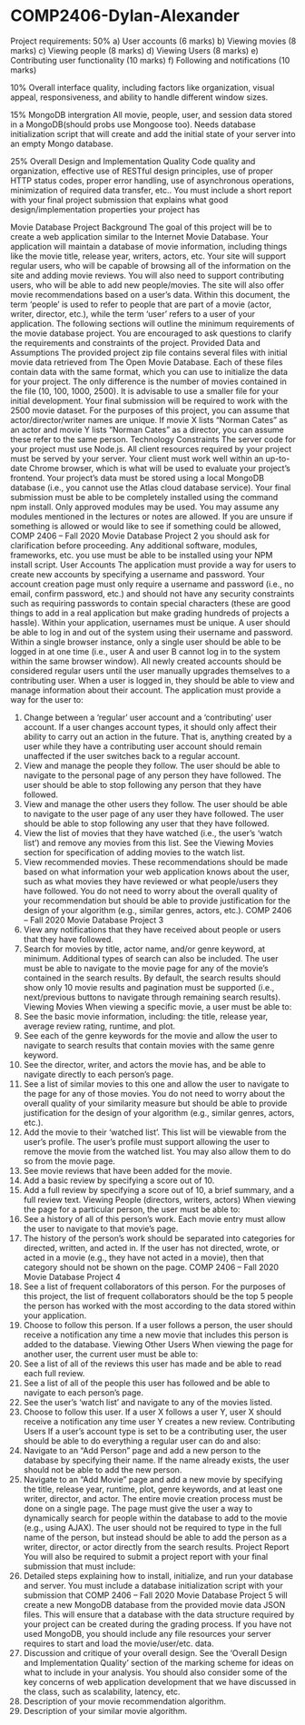 # COMP2406-Dylan-Alexander
Project requirements:
50%
a) User accounts (6 marks) 
b) Viewing movies (8 marks) 
c) Viewing people (8 marks) 
d) Viewing Users (8 marks) 
e) Contributing user functionality (10 marks) 
f) Following and notifications (10 marks)

10%
Overall interface quality, including factors like organization, visual appeal, responsiveness, and ability to handle different window sizes. 

15%
MongoDB intergration
All movie, people, user, and session data stored in a MongoDB(should probs use Mongoose too). Needs database initialization script that will create and add the initial state of your server into an empty Mongo database.

25%
Overall Design and Implementation Quality
Code quality and organization, effective use of RESTful design principles, use of proper HTTP status codes, proper error handling, use of asynchronous operations, minimization of required data transfer, etc.. You must include a short report with your final project submission that explains what good design/implementation properties your project has


Movie Database
Project Background
The goal of this project will be to create a web application similar to the Internet Movie
Database. Your application will maintain a database of movie information, including
things like the movie title, release year, writers, actors, etc. Your site will support regular
users, who will be capable of browsing all of the information on the site and adding
movie reviews. You will also need to support contributing users, who will be able to add
new people/movies. The site will also offer movie recommendations based on a user’s
data. Within this document, the term ‘people’ is used to refer to people that are part of a
movie (actor, writer, director, etc.), while the term ‘user’ refers to a user of your
application. The following sections will outline the minimum requirements of the movie
database project. You are encouraged to ask questions to clarify the requirements and
constraints of the project.
Provided Data and Assumptions
The provided project zip file contains several files with initial movie data retrieved from
The Open Movie Database. Each of these files contain data with the same format,
which you can use to initialize the data for your project. The only difference is the
number of movies contained in the file (10, 100, 1000, 2500). It is advisable to use a
smaller file for your initial development. Your final submission will be required to work
with the 2500 movie dataset. For the purposes of this project, you can assume that
actor/director/writer names are unique. If movie X lists “Norman Cates” as an actor and
movie Y lists “Norman Cates” as a director, you can assume these refer to the same
person.
Technology Constraints
The server code for your project must use Node.js. All client resources required by your
project must be served by your server. Your client must work well within an up-to-date
Chrome browser, which is what will be used to evaluate your project’s frontend. Your
project’s data must be stored using a local MongoDB database (i.e., you cannot use the
Atlas cloud database service). Your final submission must be able to be completely
installed using the command npm install. Only approved modules may be used.
You may assume any modules mentioned in the lectures or notes are allowed. If you
are unsure if something is allowed or would like to see if something could be allowed, 
COMP 2406 – Fall 2020 Movie Database Project
2
you should ask for clarification before proceeding. Any additional software, modules,
frameworks, etc. you use must be able to be installed using your NPM install script.
User Accounts
The application must provide a way for users to create new accounts by specifying a
username and password. Your account creation page must only require a username
and password (i.e., no email, confirm password, etc.) and should not have any security
constraints such as requiring passwords to contain special characters (these are good
things to add in a real application but make grading hundreds of projects a hassle).
Within your application, usernames must be unique. A user should be able to log in and
out of the system using their username and password. Within a single browser instance,
only a single user should be able to be logged in at one time (i.e., user A and user B
cannot log in to the system within the same browser window). All newly created
accounts should be considered regular users until the user manually upgrades
themselves to a contributing user.
When a user is logged in, they should be able to view and manage information about
their account. The application must provide a way for the user to:
1. Change between a ‘regular’ user account and a ‘contributing’ user account. If
a user changes account types, it should only affect their ability to carry out an
action in the future. That is, anything created by a user while they have a
contributing user account should remain unaffected if the user switches back
to a regular account.
2. View and manage the people they follow. The user should be able to navigate
to the personal page of any person they have followed. The user should be
able to stop following any person that they have followed.
3. View and manage the other users they follow. The user should be able to
navigate to the user page of any user they have followed. The user should be
able to stop following any user that they have followed.
4. View the list of movies that they have watched (i.e., the user’s ‘watch list’) and
remove any movies from this list. See the Viewing Movies section for
specification of adding movies to the watch list.
5. View recommended movies. These recommendations should be made based
on what information your web application knows about the user, such as what
movies they have reviewed or what people/users they have followed. You do
not need to worry about the overall quality of your recommendation but
should be able to provide justification for the design of your algorithm (e.g.,
similar genres, actors, etc.).
COMP 2406 – Fall 2020 Movie Database Project
3
6. View any notifications that they have received about people or users that they
have followed.
7. Search for movies by title, actor name, and/or genre keyword, at minimum.
Additional types of search can also be included. The user must be able to
navigate to the movie page for any of the movie’s contained in the search
results. By default, the search results should show only 10 movie results and
pagination must be supported (i.e., next/previous buttons to navigate through
remaining search results).
Viewing Movies
When viewing a specific movie, a user must be able to:
1. See the basic movie information, including: the title, release year, average
review rating, runtime, and plot.
2. See each of the genre keywords for the movie and allow the user to navigate
to search results that contain movies with the same genre keyword.
3. See the director, writer, and actors the movie has, and be able to navigate
directly to each person’s page.
8. See a list of similar movies to this one and allow the user to navigate to the
page for any of those movies. You do not need to worry about the overall
quality of your similarity measure but should be able to provide justification for
the design of your algorithm (e.g., similar genres, actors, etc.).
9. Add the movie to their ‘watched list’. This list will be viewable from the user’s
profile. The user’s profile must support allowing the user to remove the movie
from the watched list. You may also allow them to do so from the movie page.
4. See movie reviews that have been added for the movie.
5. Add a basic review by specifying a score out of 10.
6. Add a full review by specifying a score out of 10, a brief summary, and a full
review text.
Viewing People (directors, writers, actors)
When viewing the page for a particular person, the user must be able to:
1. See a history of all of this person’s work. Each movie entry must allow the
user to navigate to that movie’s page.
2. The history of the person’s work should be separated into categories for
directed, written, and acted in. If the user has not directed, wrote, or acted in
a movie (e.g., they have not acted in a movie), then that category should not
be shown on the page.
COMP 2406 – Fall 2020 Movie Database Project
4
3. See a list of frequent collaborators of this person. For the purposes of this
project, the list of frequent collaborators should be the top 5 people the
person has worked with the most according to the data stored within your
application.
4. Choose to follow this person. If a user follows a person, the user should
receive a notification any time a new movie that includes this person is added
to the database.
Viewing Other Users
When viewing the page for another user, the current user must be able to:
1. See a list of all of the reviews this user has made and be able to read each
full review.
2. See a list of all of the people this user has followed and be able to navigate to
each person’s page.
3. See the user’s ‘watch list’ and navigate to any of the movies listed.
4. Choose to follow this user. If a user X follows a user Y, user X should receive
a notification any time user Y creates a new review.
Contributing Users
If a user’s account type is set to be a contributing user, the user should be able to do
everything a regular user can do and also:
1. Navigate to an “Add Person” page and add a new person to the database by
specifying their name. If the name already exists, the user should not be able
to add the new person.
2. Navigate to an “Add Movie” page and add a new movie by specifying the title,
release year, runtime, plot, genre keywords, and at least one writer, director,
and actor. The entire movie creation process must be done on a single page.
The page must give the user a way to dynamically search for people within
the database to add to the movie (e.g., using AJAX). The user should not be
required to type in the full name of the person, but instead should be able to
add the person as a writer, director, or actor directly from the search results.
Project Report
You will also be required to submit a project report with your final submission that must
include:
1. Detailed steps explaining how to install, initialize, and run your database and
server. You must include a database initialization script with your submission that 
COMP 2406 – Fall 2020 Movie Database Project
5
will create a new MongoDB database from the provided movie data JSON files.
This will ensure that a database with the data structure required by your project
can be created during the grading process. If you have not used MongoDB, you
should include any file resources your server requires to start and load the
movie/user/etc. data.
2. Discussion and critique of your overall design. See the ‘Overall Design and
Implementation Quality’ section of the marking scheme for ideas on what to
include in your analysis. You should also consider some of the key concerns of
web application development that we have discussed in the class, such as
scalability, latency, etc.
3. Description of your movie recommendation algorithm.
4. Description of your similar movie algorithm.
